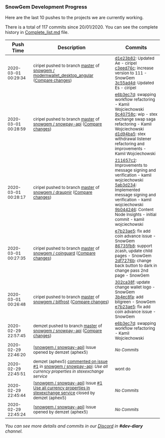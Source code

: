 
### SnowGem Development Progress

Here are the last 10 pushes to the projects we are currently working.

There is a total of 117 commits since 20/01/2020. You can see the complete history in
 [Complete_list.md](Complete_list.md) file.

| Push Time | Description | Commits |
| --- | --- | --- |
| <sub>2020-03-01 00:29:34</sub> | <sub>ciripel pushed to branch [master](https://gitlab.com/snowgem/modernwallet_desktop_angular/commits/master) of [snowgem / modernwallet\_desktop\_angular](https://gitlab.com/snowgem/modernwallet_desktop_angular) ([Compare changes](https://gitlab.com/snowgem/modernwallet_desktop_angular/compare/3c55ad4db72024d72f0306b82bb5cf50bb760142...d1e23b823771f1b3acfa09121784b33a3ec6463f))</sub> | <sub>[d1e23b82](https://gitlab.com/snowgem/modernwallet_desktop_angular/-/commit/d1e23b823771f1b3acfa09121784b33a3ec6463f): Updated Ae - ciripel<br>[c3eed76c](https://gitlab.com/snowgem/modernwallet_desktop_angular/-/commit/c3eed76c84bc1ce01ecbb39c36a05f1b237f4f7e): increase version to 111 - SnowGem<br>[3c55ad4d](https://gitlab.com/snowgem/modernwallet_desktop_angular/-/commit/3c55ad4db72024d72f0306b82bb5cf50bb760142): Updated Es - ciripel</sub> |
| <sub>2020-03-01 00:28:59</sub> | <sub>ciripel pushed to branch [master](https://gitlab.com/snowgem/snowpay-api/commits/master) of [snowgem / snowpay\-api](https://gitlab.com/snowgem/snowpay-api) ([Compare changes](https://gitlab.com/snowgem/snowpay-api/compare/d1d94ba5d3751883f15934afb889b10380c77bba...e6b3ec7ddfb27721c90ea522e4c339d928f5e249))</sub> | <sub>[e6b3ec7d](https://gitlab.com/snowgem/snowpay-api/-/commit/e6b3ec7ddfb27721c90ea522e4c339d928f5e249): swapping workflow refactoring - Kamil Wojciechowski<br>[9c40758c](https://gitlab.com/snowgem/snowpay-api/-/commit/9c40758ca69eff97b6d40d4f2f7d95b7f5181ada): wip -  stex exchange swap saga refactoring - Kamil Wojciechowski<br>[d1d94ba5](https://gitlab.com/snowgem/snowpay-api/-/commit/d1d94ba5d3751883f15934afb889b10380c77bba): stex withdrawal listener refactoring and improvements - Kamil Wojciechowski</sub> |
| <sub>2020-03-01 00:28:17</sub> | <sub>ciripel pushed to branch [master](https://gitlab.com/snowgem/draupnir/commits/master) of [snowgem / draupnir](https://gitlab.com/snowgem/draupnir) ([Compare changes](https://gitlab.com/snowgem/draupnir/compare/9b044246486cbb703163f65eab263a1cf09541bd...211657c22812e651f30d93adb2a453efd4e515ae))</sub> | <sub>[211657c2](https://gitlab.com/snowgem/draupnir/-/commit/211657c22812e651f30d93adb2a453efd4e515ae): Improvements to message signing and verification - kamil wojciechowski<br>[5ab3d234](https://gitlab.com/snowgem/draupnir/-/commit/5ab3d234e676482db549d9f1dc4253cd275e876a): Implemented message signing and verification - kamil wojciechowski<br>[9b044246](https://gitlab.com/snowgem/draupnir/-/commit/9b044246486cbb703163f65eab263a1cf09541bd): Content Node Insights - initial commit - kamil wojciechowski</sub> |
| <sub>2020-03-01 00:27:35</sub> | <sub>ciripel pushed to branch [master](https://gitlab.com/snowgem/coinguard/commits/master) of [snowgem / coinguard](https://gitlab.com/snowgem/coinguard) ([Compare changes](https://gitlab.com/snowgem/coinguard/compare/2df7276b1631260d77ca0b59d7cd0e23eea07359...e7b23ae50fb2d76f01550880f5c6fa1231c4ade3))</sub> | <sub>[e7b23ae5](https://gitlab.com/snowgem/coinguard/-/commit/e7b23ae50fb2d76f01550880f5c6fa1231c4ade3): fix add coin advance issue - SnowGem<br>[86735fb8](https://gitlab.com/snowgem/coinguard/-/commit/86735fb828b8d0f3456b7cce9f4d5d7ef8c111a6): support zcash, update child pages - SnowGem<br>[2df7276b](https://gitlab.com/snowgem/coinguard/-/commit/2df7276b1631260d77ca0b59d7cd0e23eea07359): change back button to dark in change pass 2nd page - SnowGem</sub> |
| <sub>2020-03-01 00:26:48</sub> | <sub>ciripel pushed to branch [master](https://gitlab.com/snowgem/bitfrost/commits/master) of [snowgem / bitfrost](https://gitlab.com/snowgem/bitfrost) ([Compare changes](https://gitlab.com/snowgem/bitfrost/compare/e7b23ae50fb2d76f01550880f5c6fa1231c4ade3...302ca38fe7e8d65e8ff1e506e2bf8ce9fec704e4))</sub> | <sub>[302ca38f](https://gitlab.com/snowgem/bitfrost/-/commit/302ca38fe7e8d65e8ff1e506e2bf8ce9fec704e4): update change wallet logo - SnowGem<br>[3b4ec8fa](https://gitlab.com/snowgem/bitfrost/-/commit/3b4ec8fa331a53d9ff43c087eb10ecae669728f5): add bitgreen - SnowGem<br>[e7b23ae5](https://gitlab.com/snowgem/bitfrost/-/commit/e7b23ae50fb2d76f01550880f5c6fa1231c4ade3): fix add coin advance issue - SnowGem</sub> |
| <sub>2020-02-29 22:57:45</sub> | <sub>demzet pushed to branch [master](https://gitlab.com/snowgem/snowpay-api/commits/master) of [snowgem / snowpay\-api](https://gitlab.com/snowgem/snowpay-api) ([Compare changes](https://gitlab.com/snowgem/snowpay-api/compare/9c40758ca69eff97b6d40d4f2f7d95b7f5181ada...e6b3ec7ddfb27721c90ea522e4c339d928f5e249))</sub> | <sub>[e6b3ec7d](https://gitlab.com/snowgem/snowpay-api/-/commit/e6b3ec7ddfb27721c90ea522e4c339d928f5e249): swapping workflow refactoring - Kamil Wojciechowski</sub> |
| <sub>2020-02-29 22:46:20</sub> | <sub>[[snowgem / snowpay\-api](https://gitlab.com/snowgem/snowpay-api)] Issue opened by demzet (aphex5)</sub> | <sub>_No Commits_</sub> |
| <sub>2020-02-29 22:45:51</sub> | <sub>demzet (aphex5) [commented on issue \#1](https://gitlab.com/snowgem/snowpay-api/issues/1#note_296525572) in [snowgem / snowpay\-api](https://gitlab.com/snowgem/snowpay-api): *Use all currency properties in stexexchange service*</sub> | <sub>wont do</sub> |
| <sub>2020-02-29 22:45:44</sub> | <sub>[[snowgem / snowpay\-api](https://gitlab.com/snowgem/snowpay-api)] Issue [\#1 Use all currency properties in stexexchange service](https://gitlab.com/snowgem/snowpay-api/issues/1) closed by demzet (aphex5)</sub> | <sub>_No Commits_</sub> |
| <sub>2020-02-29 22:45:24</sub> | <sub>[[snowgem / snowpay\-api](https://gitlab.com/snowgem/snowpay-api)] Issue opened by demzet (aphex5)</sub> | <sub>_No Commits_</sub> |

_You can see more details and commits in our [Discord](https://discord.gg/zumGnbg) in **#dev-diary** channel._
